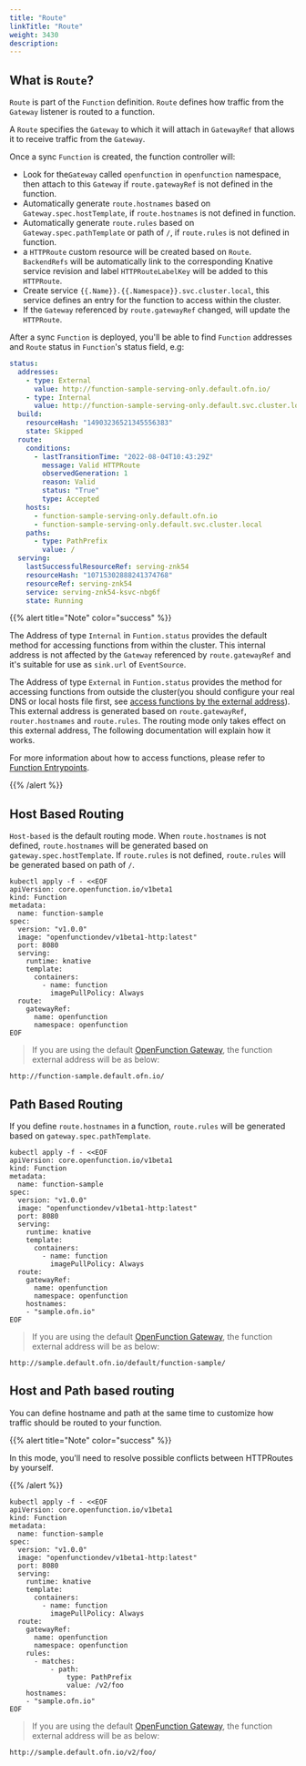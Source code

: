 ```yaml
---
title: "Route"
linkTitle: "Route"
weight: 3430
description:
---
```


## What is `Route`?

`Route` is part of the `Function` definition. `Route` defines how traffic from the `Gateway` listener is routed to a function. 

A `Route` specifies the `Gateway` to which it will attach in `GatewayRef` that allows it to receive traffic from the `Gateway`.

Once a sync `Function` is created, the function controller will:

- Look for the`Gateway` called `openfunction` in `openfunction` namespace, then attach to this `Gateway` if `route.gatewayRef` is not defined in the function.
- Automatically generate `route.hostnames` based on `Gateway.spec.hostTemplate`, if `route.hostnames` is not defined in function.
- Automatically generate `route.rules` based on `Gateway.spec.pathTemplate` or path of `/`, if `route.rules` is not defined in function.
- a `HTTPRoute` custom resource will be created based on `Route`. `BackendRefs` will be automatically link to the corresponding Knative service revision 
and label `HTTPRouteLabelKey` will be added to this `HTTPRoute`.
- Create service `{{.Name}}.{{.Namespace}}.svc.cluster.local`, this service defines an entry for the function to access within the cluster.
- If the `Gateway` referenced by `route.gatewayRef` changed, will update the `HTTPRoute`.

After a sync `Function` is deployed, you'll be able to find `Function` addresses and `Route` status in `Function`'s status field, e.g:

```yaml
status:
  addresses:
    - type: External
      value: http://function-sample-serving-only.default.ofn.io/
    - type: Internal
      value: http://function-sample-serving-only.default.svc.cluster.local/
  build:
    resourceHash: "14903236521345556383"
    state: Skipped
  route:
    conditions:
      - lastTransitionTime: "2022-08-04T10:43:29Z"
        message: Valid HTTPRoute
        observedGeneration: 1
        reason: Valid
        status: "True"
        type: Accepted
    hosts:
      - function-sample-serving-only.default.ofn.io
      - function-sample-serving-only.default.svc.cluster.local
    paths:
      - type: PathPrefix
        value: /
  serving:
    lastSuccessfulResourceRef: serving-znk54
    resourceHash: "10715302888241374768"
    resourceRef: serving-znk54
    service: serving-znk54-ksvc-nbg6f
    state: Running
```

{{% alert title="Note" color="success" %}}

The Address of type `Internal` in `Funtion.status` provides the default method for accessing functions from within the cluster.
This internal address is not affected by the `Gateway` referenced by `route.gatewayRef` and it's suitable for use as `sink.url` of `EventSource`.

The Address of type `External` in `Funtion.status` provides the method for accessing functions from outside the cluster(you should configure your real DNS or local hosts file first, see [access functions by the external address](../function-entrypoints/#access-functions-by-the-external-address-1)).
This external address is generated based on `route.gatewayRef`, `router.hostnames` and `route.rules`. The routing mode only takes effect on this external address, The following documentation will explain how it works.

For more information about how to access functions, please refer to [Function Entrypoints](../function-entrypoints/).

{{% /alert %}}

## Host Based Routing

`Host-based` is the default routing mode. When `route.hostnames` is not defined,
`route.hostnames` will be generated based on `gateway.spec.hostTemplate`. 
If `route.rules` is not defined, `route.rules` will be generated based on path of `/`.

```shell
kubectl apply -f - <<EOF
apiVersion: core.openfunction.io/v1beta1
kind: Function
metadata:
  name: function-sample
spec:
  version: "v1.0.0"
  image: "openfunctiondev/v1beta1-http:latest"
  port: 8080
  serving:
    runtime: knative
    template:
      containers:
        - name: function
          imagePullPolicy: Always
  route:
    gatewayRef:
      name: openfunction
      namespace: openfunction
EOF
```

> If you are using the default [OpenFunction Gateway](../gateway#the-default-openfunction-gateway), the function external address will be as below:

```shell
http://function-sample.default.ofn.io/
```

## Path Based Routing

If you define `route.hostnames` in a function, `route.rules` will be generated based on `gateway.spec.pathTemplate`.

```shell
kubectl apply -f - <<EOF
apiVersion: core.openfunction.io/v1beta1
kind: Function
metadata:
  name: function-sample
spec:
  version: "v1.0.0"
  image: "openfunctiondev/v1beta1-http:latest"
  port: 8080
  serving:
    runtime: knative
    template:
      containers:
        - name: function
          imagePullPolicy: Always
  route:
    gatewayRef:
      name: openfunction
      namespace: openfunction
    hostnames:
    - "sample.ofn.io"
EOF
```

> If you are using the default [OpenFunction Gateway](../gateway#the-default-openfunction-gateway), the function external address will be as below:

```shell
http://sample.default.ofn.io/default/function-sample/
```

## Host and Path based routing

You can define hostname and path at the same time to customize how traffic should be routed to your function.

{{% alert title="Note" color="success" %}}

In this mode, you'll need to resolve possible conflicts between HTTPRoutes by yourself.

{{% /alert %}}
```shell
kubectl apply -f - <<EOF
apiVersion: core.openfunction.io/v1beta1
kind: Function
metadata:
  name: function-sample
spec:
  version: "v1.0.0"
  image: "openfunctiondev/v1beta1-http:latest"
  port: 8080
  serving:
    runtime: knative
    template:
      containers:
        - name: function
          imagePullPolicy: Always
  route:
    gatewayRef:
      name: openfunction
      namespace: openfunction
    rules:
      - matches:
          - path:
              type: PathPrefix
              value: /v2/foo
    hostnames:
    - "sample.ofn.io"
EOF
```

> If you are using the default [OpenFunction Gateway](../gateway#the-default-openfunction-gateway), the function external address will be as below:

```shell
http://sample.default.ofn.io/v2/foo/
```
